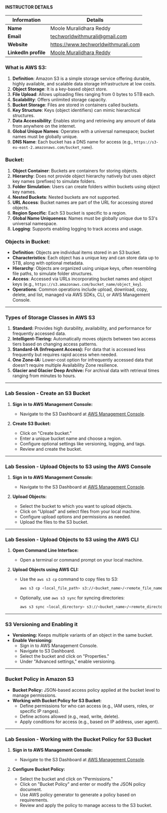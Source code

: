 #### INSTRUCTOR DETAILS

|  Information             | Details                                                                      |
|----------------------    |------------------------------------------------------------------------------|
| **Name**                 | Moole Muralidhara Reddy                                                      |
| **Email**                | techworldwithmurali@gmail.com                                                |
| **Website**              | https://www.techworldwithmurali.com               |
| **LinkedIn profile**     | [Moole Muralidhara Reddy](https://www.linkedin.com/in/moole-muralidhara-reddy) |

### What is AWS S3:
1. **Definition**: Amazon S3 is a simple storage service offering durable, highly available, and scalable data storage infrastructure at low costs.
2. **Object Storage**: It is a key-based object store.
3. **File Upload**: Allows uploading files ranging from 0 bytes to 5TB each.
4. **Scalability**: Offers unlimited storage capacity.
5. **Bucket Storage**: Files are stored in containers called buckets.
6. **Key Structure**: Keys (object identifiers) can mimic hierarchical structures.
7. **Data Accessibility**: Enables storing and retrieving any amount of data from anywhere on the internet.
8. **Global Unique Names**: Operates with a universal namespace; bucket names must be globally unique.
9. **DNS Name**: Each bucket has a DNS name for access (e.g., `https://s3-eu-east-2.amazonaws.com/bucket_name`).

### Bucket:
1. **Object Container**: Buckets are containers for storing objects.
2. **Hierarchy**: Does not provide object hierarchy natively but uses object key names (prefixes) to simulate folders.
3. **Folder Simulation**: Users can create folders within buckets using object key names.
4. **Nested Buckets**: Nested buckets are not supported.
5. **URL Access**: Bucket names are part of the URL for accessing stored objects.
6. **Region Specific**: Each S3 bucket is specific to a region.
7. **Global Name Uniqueness**: Names must be globally unique due to S3's universal namespace.
8. **Logging**: Supports enabling logging to track access and usage.

### Objects in Bucket:
- **Definition**: Objects are individual items stored in an S3 bucket.
- **Characteristics**: Each object has a unique key and can store data up to 5TB, along with optional metadata.
- **Hierarchy**: Objects are organized using unique keys, often resembling file paths, to simulate folder structures.
- **Access**: Accessed via URLs incorporating bucket names and object keys (e.g., `https://s3.amazonaws.com/bucket_name/object_key`).
- **Operations**: Common operations include upload, download, copy, delete, and list, managed via AWS SDKs, CLI, or AWS Management Console.
----
### Types of Storage Classes in AWS S3

1. **Standard:** Provides high durability, availability, and performance for frequently accessed data.
2. **Intelligent-Tiering:** Automatically moves objects between two access tiers based on changing access patterns.
3. **Standard-IA (Infrequent Access):** For data that is accessed less frequently but requires rapid access when needed.
4. **One Zone-IA:** Lower-cost option for infrequently accessed data that doesn't require multiple Availability Zone resilience.
5. **Glacier and Glacier Deep Archive:** For archival data with retrieval times ranging from minutes to hours.

----
### Lab Session - Create an S3 Bucket

1. **Sign in to AWS Management Console:**
   - Navigate to the S3 Dashboard at [AWS Management Console](https://s3.console.aws.amazon.com/s3/).

2. **Create S3 Bucket:**
   - Click on "Create bucket."
   - Enter a unique bucket name and choose a region.
   - Configure optional settings like versioning, logging, and tags.
   - Review and create the bucket.
----
### Lab Session - Upload Objects to S3 using the AWS Console

1. **Sign in to AWS Management Console:**
   - Navigate to the S3 Dashboard at [AWS Management Console](https://s3.console.aws.amazon.com/s3/).

2. **Upload Objects:**
   - Select the bucket to which you want to upload objects.
   - Click on "Upload" and select files from your local machine.
   - Configure upload options and permissions as needed.
   - Upload the files to the S3 bucket.
----
### Lab Session - Upload Objects to S3 using the AWS CLI

1. **Open Command Line Interface:**
   - Open a terminal or command prompt on your local machine.

2. **Upload Objects using AWS CLI:**
   - Use the `aws s3 cp` command to copy files to S3:
     ```bash
     aws s3 cp <local_file_path> s3://<bucket_name>/<remote_file_name>
     ```
   - Optionally, use `aws s3 sync` for syncing directories:
     ```bash
     aws s3 sync <local_directory> s3://<bucket_name>/<remote_directory>
     ```
----
### S3 Versioning and Enabling it

- **Versioning:** Keeps multiple variants of an object in the same bucket.
- **Enable Versioning:**
   - Sign in to AWS Management Console.
   - Navigate to S3 Dashboard.
   - Select the bucket and click on "Properties."
   - Under "Advanced settings," enable versioning.
----
### Bucket Policy in Amazon S3

- **Bucket Policy:** JSON-based access policy applied at the bucket level to manage permissions.
- **Working with Bucket Policy for S3 Bucket:**
   - Define permissions for who can access (e.g., IAM users, roles, or specific IP ranges).
   - Define actions allowed (e.g., read, write, delete).
   - Apply conditions for access (e.g., based on IP address, user agent).
----
### Lab Session - Working with the Bucket Policy for S3 Bucket

1. **Sign in to AWS Management Console:**
   - Navigate to the S3 Dashboard at [AWS Management Console](https://s3.console.aws.amazon.com/s3/).

2. **Configure Bucket Policy:**
   - Select the bucket and click on "Permissions."
   - Click on "Bucket Policy" and enter or modify the JSON policy document.
   - Use AWS policy generator to generate a policy based on requirements.
   - Review and apply the policy to manage access to the S3 bucket.

